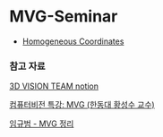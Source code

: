 # MVG-Seminar

- [Homogeneous Coordinates](https://velog.io/@soraemon/Homogeneous-Coordinates)






### 참고 자료

[3D VISION TEAM notion](https://www.notion.so/MVG20Summer-1d7c3ca01a9c420c9dd670bd3a97cfd5)


[컴퓨터비전 특강: MVG (한동대 황성수 교수)](https://www.youtube.com/playlist?list=PLoJdZ7VvEiRNQwM3pcwHWwLQutIYMs4KK)


[임규범 - MVG 정리](https://edward0im.github.io/)

